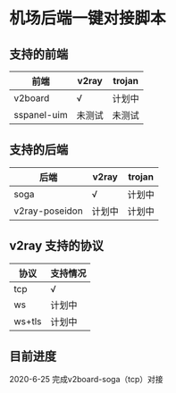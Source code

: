 # 机场后端一键对接脚本

## 支持的前端
|前端              |v2ray              |trojan           |
|------------------|------------------|------------------|
|v2board	       |√                 |计划中             |
|sspanel-uim	   |未测试             |未测试             |


## 支持的后端
|后端              |v2ray              |trojan           |
|------------------|------------------|------------------|
|soga	           |√                 |计划中             |
|v2ray-poseidon	   |计划中             |计划中             |


## v2ray 支持的协议
|协议              |支持情况           |
|----------------- |------------------|
|tcp               |√                 |
|ws                |计划中             |
|ws+tls            |计划中             |

## 目前进度
2020-6-25 完成v2board-soga（tcp）对接